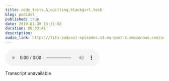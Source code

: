 ```yaml
---
title: code_tests_&_quitting_blackgirl.tech
blog: podcast
published: true
date: 2019-01-30 13:31:02
duration: 00:33:41
description:
audio_link: https://lits-podcast-episodes.s3.eu-west-2.amazonaws.com/audio/code_tests_and_quitting_blackgirltech.mp3
---
```

<div class='row'><audio controls src='https://lits-podcast-episodes.s3.eu-west-2.amazonaws.com/audio/code_tests_and_quitting_blackgirltech.mp3' class='col-md-12'>
      Your browser does not support the <code>audio</code> element.
    </audio></div>

Transcript unavailable

[//]: # (Hello. And this is a loss in the source. I am your host, Lalla. Welcome to the show, eh? So welcome as if, Like you're here while you kind of are here. Right? Or I'm there anyway. Yes. Oh, this episode is gonna be a little bit different. I have some things to get off my chest, mainly about code tests so you could start broken on. I'm going to delve into a little bit about that in the main topic. But there's also gonna be a second main topic For those of you who don't know I run a non profit called Black Car Tech on DH. It's all about the name it does was isn't in. Basically, it's a organisation aiming to get more black women, girls, non banner people into technology. You'd have heard the ads, you'd have seen me say, girl follows on Twitter. All of that jazz on DH. I am giving up this year, so I'm going to be talking a little bit about that and then keeping on the theme of co tests in the source. I'm going to be talking about how to prepare for co tests even though they are broken so, yeah, let's get into it. So code test. What is echo test for people who are new to the industry, who've never been in the industry, who don't even want to get in the industry? But you're just kind of interested in tech. Ako test is basically a test that you do before you get a job as an engineer, a software engineer. It's a test that you do to show that you know the thing that they want you to do on the job, to show that you have a certain level of competency to do the job that they require didn't. Now here's the thing. Co tests are not regulated. Each company has a different protest, so protest for company is not gonna be the same as co test for Company B. And it's not. It may not necessarily be the same difficulty, even if you're going for the same role it made. The people at the company are the ones who create the co test, right, so there's not like a common regulation now. The thing is, Cho test, I think, do a necessary job. Programming is very practical. It's very kind of like hands on on DH. You can't really wink it unless you have certain privilege in the industry when I'm going to get into that today. But white men, I'm looking at you. And so you can't really win, get you kind of just have to show that you're good or good enough. At least the thing of co test is that are so many things of co tests. Oh, but one of the main things with co tests is that they assume everybody performs well under testing conditions off of the back, which is, you know, the same is when you're at school, when you're at uni, you know, standardised testing. All of that assumes everybody performs to the same world, performs their best in a certain kind of environment. No, some of this is gonna be really at anecdotal, and I don't think there's anything wrong with that. My experiences have value. When I was at school, testing wasn't really likea It wasn't that deep for me exams. With that deep for me, I could perform well enough in exams. I wasn't always like fantastic, but I didn't. I wasn't like terrible either. So exam situations have not always been a problem for me. However, when I came into engineering when I started having to do co tests, they became a big problem. There's slight differences between doing an exam at uni, with 30 to 100 other people in a room. No one really on your shoulder. You're just kind of there to do in a protest in a room with two other people, sometimes one or two other people who, you know, know the answer or should at least know the answer on who you know are qualified. You know, when you're in an exam situation at uni, you're all in the same kind of boat. The person who wrote the exam may or may not be there, but they usually have external refrigerators. Um, and you know, there's not. You're not trying to prove anything in that moment, right? The exam gets taken away a later date to get marked on all of this. Not to say it's not stressful. It definitely is stressful on. You know, everyone performs well even under those circumstances, but it is very different to having to perform at your peak in front of people who have your future in their hands is actually very, very different. And for me, very, very stressful. I can't think I forget things that I know and do every day, like, literally just got off the top of my head, I hope. Forgotten. I'm a Ruby engineer. I have forgotten how to create a class in a in a protest before every because simple class, Doc, You that cross name? But, you know, I forgot how to do that. Um, as well as other things that I forgot how to do. Apart from that, co tests usually. Well, there's kind of like a divide now in the industry and what to test for. Right? So some people believe that, you know, you should test algorithm, acknowledge data structures on DH. Those kind of, you know, competences. Other people believe you should test stuff that you be doing on the day to day. Now, you would think that algorithms and data structures are, you know, required day to day on DH. Thiss is more off. It depends what your job is. I'm gonna take a shot in the dark and say most web development does not require you to know what binary trees are. What linked to lists are. You may need to know what a stack and a Q is, but that kind of I've kind of learned what a Q is, at least on the job. And I've there are libraries that take care of Soran, our cues and stuff for me. I've never had to create a queue myself. That's not to say I never will need to create a Q is just to say that right now for the jobs I've had. I've never had to so become a widow. If I was being tested on those things when I've never had to do it, you know, on also that the jobs I apply for typically I don't have to do those things will be kind of weird to not be tested for that last while of companies. Do they test you for algorithmic and data structure knowledge that you don't have to do on the job on if you've been taken similar roles, you've probably never done on the drop seed over and have any experience in it. Um, on what ends up happening is either only people who have gone to university and study computer science as a degree get those jobs or people who have clock to the system and then, like cramp, cramp, cramp, cramp, cramp, cramp, cramp before big interview to get those drops, Get those jobs they don't really measure, whether your programmer or not, whether you could do the job or not, they're not accurate and measuring those things. The other camp of people are kind of like Wallace test. You know, let's test on the job stuff, stuff that we're going to be doing every day. Andi, I think this kind of testing is probably the one off the most ideal. But again, if the environment in which the person is doing the test performing the test is not one that's conducive to them being their best on is also not one that's accurate off the everyday environment in which they would be coding because it's rare that you could in a silo. In fact, you shouldn't be caught in an asylum. You should be coding, you know, kind of collaboratively unless you're the only engineer on the team. But even then you should collaborate with the stakeholders and she collaborated, collaborate. I've said the word too many times that you should collaborate with the other members off the company, right? Your users is all collaboration, right? In a testing environment, you're really collaborating with anyone. Sometimes then that you Google things and cheque things out on other times they don't. So for me, it it doesn't really show it's a step in the right direction. But it's not quite there yet. I'm also some people. Some companies say OK, you can take your test home so that you know you have the optimum environment, the best environment for you to learn how to code. Take your test hope and think again. That's a step in the right direction. But then you have a thing. CAVEATS. So they'll give you a test to take home and nobody at all. We expect this to take two hours and you're doing the test. And there's no way that this test is gonna take two hours. This test is gonna take maybe a day, maybe two days, right? And then, you know, have that kind of external pressure of these, like over over the optimistic time frames to complete something on DH that doesn't feel good. And if you do commit the two hours, you can you know better that it's not gonna be two hours of your best work. It's not going to be two hours of actual real work on if you're off the job. That task probably wouldn't take two hours anyway, so there's just kind of, like all these holes in how we test in how we measure someone's competencies. The best co test I've ever taken was with the company who are no longer in business currently, but a company called Happy Best Software. They were the best co test I have ever taken. What made them fantastic? Well, they had a clear instructions of what they wanted you to do. When I say clear, I mean crystal clear that were not open for misunderstanding or misinterpretation or anything like that. They were just very crystal clear about what they wanted you to do on. Then, after that, they basically said, This is they split the test into So one was like technical writing, which wasn't really that technical technical is just a block post about something you've loved. And then the other bit was, you know, practical, like building an app on DH. They also said, We don't we don't want you to focus on these things, and you only want you to focus on these things. So you know there's so many ways you can board and up there so many things you can think about on. They made it so easy for me by saying, Don't bother thinking about these things because you, we're not We're not checking for that were only checking for doing thes specific things very, very clear. It was just such a good coat. They paid me for my time. Whether I pass the test or not, they paid me. I think it was £200 to do it or else about It was amazing they had. They sent me a mark scheme like a marking scheme to Cana. Sure how they were marking the test so I could explicitly see again. It's just about clarity and explicitly seeing what you're being tested for. This just made it so easy for me toe focus on the task at hand and focus on the test, and it was important for them. I think, to do it that way as well because then agency. So the person that's coming into the role needs to be able to take a set of instructions from a user or from a customer. Andi, you know, implement those things. They need to be ableto take a crystal clear like Okay, this is what the customer wants. This is how they want it. This is you know how they don't want it on, you know, create and follow those instructions properly. So I think it was an excellent test. I passed it on DH. I couldn't hire me that they couldn't. Hi me at the time I pass a test, but then the next year, they had hunted me at the company. I was I didn't end up taking it. But, you know, I still think that was the best cutest I've ever taken on. Then the worst protest I've ever taken. I can't really think of like a You know, at the moment I can't think of like, a co test. Where is just, like, terrible. I'll tell you my kind of process of protest before I get to like the worst, right? My process of Caucasus is I read the test and it usually will have some ambiguity. And I'd be like, Oh, what does that mean? What does that mean? And then I panic like I just going to straight panic mode immediately. And I'm like, Oh, they want me to rewrite the whole ruby library and like, they want me to be right, this whole jam or this whole, you know, package or whatever from scratch. And then I come down and I'm like, Oh, wait, no, they don't. They use what means to implement this thing. And then, you know, I spend a few hours just trying to figure out the instructions, how to implement the thing, Googling and stuff like that before actually, you know, coming to terms and doing the thing right. It takes a while. It's a stressful process, is really stressful. I've cried. In fact, actually, I do know the worst protest I took is not the worst, but I cried. Well, I cry in most protests, but the so recently I heard a co test for I'm just good. Let's just call them paper company. Let's call them Dunder Mifflin. I had a protest for Dunder Mifflin and the protest was split into one was an algorithmic challenge, and the other was, you know, more, I guess practical innocence right now that our government challenge. I'm teaching myself. I'm teaching myself data structures and algorithms, I say teaching myself. I'm taking a you Timmy course on their structures and our algorithms right now. This as soon as I said I was just like off, For goodness sake I didn't immediately understand was asking for me. So I had to spend a little bit of time just like China rearrange the words in a way that made sense to me when I got there, which I think is really, really important when I got there, I say there, when I got past that bit started became about implementation. Now and you know, you start to think about how to do it. Eventually, I was able to do it, got it working, whatever. And then I did see Ah, that's it. The APP building now the at building for me was supposed to be the easier part because that's the bit that I do every pass a bit. That's my job, you know? So I'm used to build an app. So I'm used to thinking about databases on models. Had that connected and stuff like this, they gave me a new app which is basically we have three tables on DH. We want you to implement these features. Andi, this is how these three tables are related to each other. They use the relational database. This is how these two tables are related to each other. Now, I did the thing and it took me a few days to do the thing. Well, it took me like, a few days, but, you know, two hours here, two hours, they're kind of thing, right to do the thing. And it got to a point. I was like, What they're asking off me. The amount ofthe stuff they work for me is too much to do in in any reasonable timeframe for co test. So I didn't finish intentionally cause I was like, Well, my time is getting eaten away at this, so I sent him an email. I was basically I Here's what I've done here is my algorithm. Here's my, um you know, the app. And I didn't complete because time commitment, blah, blah, blah. And then within half an hour, he sent me an email like of checked out. But you don't quite meet the bar. So I was upset because I felt like I thought my code was good. I felt like, you know, I put in effort but we still decided to have a talk about it. And when we spoke about it, what it boiled down to is lack of clarity in his instructions, off what he wanted from the co test. So what I had done, it works. It's, you know, useful. I had added another table which wasn't axed off me, and he had pointed out things that oh, out of basically he wanted someone to do it the way he would have done it. So it's less over. I've not met the bar are more for implementation ish implementation, conflict like how I implemented it is not how he implemented it, but both implementations work on DH. There are benefits and disadvantages to both implementations now, usually in a protest. That's something you would discuss with the person like you talk about implementation. You talk about the costs and the risk analysis and the cost benefits off different implementations so that they understand how you think. Because really, that's what it boils down to. How do you think So? He did say that I could do the co test again if I wanted Teo, I'm not going to, but, you know, there was just kind of, like a lack. Aww. Hey, if you could do that in a protest, that means there's not gonna be much discussion on the job. There's not gonna be much talking about how things should be built on the job, which is not the kind of agreement I want to work in. That may work well for others, but definitely not for me on DH. Also the algorithm that he that for the protest was something he got off the Internet. And it was so easy for me to find the algorithm and to find the answer to the egg room. I didn't cheat because I take a lot of pride in doing things myself. But, I mean, anyone else could've just cheat. And anyone still can cheat, man, just, you know, get the solution right. Anyway, so that was kind of like and not so great experience. But I've had quite a few not so great experience in protest, you know? So there's definitely a thing in the industry just in terms of, like, lack off consistency, lack. Aww. Um, doesn't it you know, they'll say you don't meet the bar and then you find out that it's not that you don't meet the buy, you do meet the bar. You're intelligent, you're worth it. Your blah, blah, blah. But the testing environments on DNA testing methods I just really, really rubbish, you know, however, you know co tests are the only way we've got it. The only way that people seem to be ableto assess programmers, and it's interesting when I speak into the guy from Dunder Mifflin he was saying that he knows that he's probably half of the people he's goingto higher are probably not gonna work out. And I just kind of like, What is it that you see that as a floor in your hiring practises? Like, if you're going to do a big, higher push on DH, you're Do you know half of people you're gonna hire not gonna work on? You know, Brenneman, this is not supposed to be a job where there's high turnover, then isn't that a problem in how you hire and maybe even in your co tests? So yeah, that's kind of like my Ron on code says that they're broken their broken. However, they are useful. They don't want to, you know, be too pessimistic. I do think they're useful, and I do think it's useful to test these things. I just think they're better ways to do it, for example, having more of a discussion. Like, you know, someone told me of a co test they did for another company, where instead ofthe actually coding, they gave them a problem. And you're like, How would you build a solution to this problem, which I think is a little bit lighter, you know, a little bit easier to talk about how you build something rather than building it there on the spot. And it's more of a discussion. You can get input from your interviewers and all of this kind of stuff. I also know some people found it difficult to talk. Maybe we should be allowed to choose which one you know fits us better. Anyway, that's it. On co tests, I will be talking a bit in the source about how to prepare for protests, although, you know, I haven't really got that down pat just yet, But yeah, let's move onto the next topic. I'm going to try and be quick cause I don't want this podcast to be too long, but I So, as I mentioned, I am the founder of Black Caltech. I have been running blackguard text since 2014 on we were incorporated as a nonprofit. Even if incorporated is the right word, we became an official legal non profit in 2016. So, you know, it's been around five ish years, which, well, is going to be five years in October, which is I mean, I'm proud of that. I'm really proud of that. We've definitely impacted a lot of women on non burning people, girls as well. We've we've made an impact, you know? And I'm really proud of the impact of maid. I wrote a block post which are linking the description about, you know, shutting the shutting things down. But a few things basically impacted My decision. First thing is, I do not want to run a non profit or any kind of business just yet. Just yeah, basically, I don't run around. I don't want to run our business. Running a nonprofit is full time work. If I own a business, I want me to be the only employee. And, you know, some people say that selfish, not providing jobs, blah, blah, blah, blah, blah. Well, I don't want to manage anybody. I don't want to be responsible for anybody else except for myself. Like I don't want to think about If you go out of business, you know, 5 10 people lose their jobs or if you're rubbish at your job, I have to fire you, you know, or, you know, thinking about your growth and stuff. I want to impact people's growth in other ways. I really out in terms of managing people are only really interested in the positives. I want you. I want to impact your course and your learning. I don't wanna have to be like, Oh, you're not doing so well right now. Oh, stressing about other people's livelihoods. I don't want to do that on the scale at which blackguard circles growing, we probably would have had to get there. So I also don't want to be chasing after you want to do their job, which is like a pet peeve of mine. Like if you're gonna do it, do it. But the thing of volunteering is that it's volunteering. I'm not paying anyone, say also can't expect people. Teo, just, you know, do what I ask off them, especially if it comes. If it interferes with their, you know, work, they're paid work, right, because that's unreasonable. So there is that aspect to it. There's also the fact that, you know, I running blackguard takes a full time job, and I love engineering, which is also a full time job for me, and having two full time jobs is not conducive to me, like is really stressful. It's a lot of work on, and I just came back from a six week break on. Guy took a break from everything. I took a break from work. I took a break from Black Girl Tech and I just didn't do anything for six weeks, and I was initially quite hard to kind of just have a break. But also, I mean, at the end of I just felt so believed in relax, then coming back into it. I mean, it's just stress again, you know, and I want to focus on a thing at a time, you know, especially this year, where when I focus on growing myself as an engineer and you know it basically becoming better, like I want to invest in becoming better, Better engineer, software engineer. So there's that. And also there's a thing about money now finance. This is really it's interesting. So we got a large donation last year off 20 K. Before that, we had smaller donations and things people would donate to us, which are very, very grateful for And then we also would have. We also would have much McAuliffe at the funding from 38 degrees, which were also greedy, grateful for on DH. Apart from that, that was that was kind of it get in. Being in the game of, like requesting funding, trying to get funding is a stressful, stressful thing. Like you have to meet people you have toe meet with people who already believe in your vision. I don't have time to be right in front of applications and doing all of this and you know you have If you get funding from anywhere, you have to kind of let be specific in what you're going to use the funding for and blah, blah, blah and you know she don't get the funding. Then you have to start worrying about how things are going to get paid for on blah, blah, blah. So my thing was always to make blackguard tech something that generated its own funds. But, I mean, just bring me about 2.1 or two Carmen which point it was now, but a lot of work. I think what it really boils down to his running black gotta kiss a lot off work and it's a lot of full time work on DH running for doing that full time work with, You know, um, with if my engineering is difficult and also in terms of support, I did get support from that. My good friends and people who really cared. But when I look at how other similar organisations have benefited and grown and, you know expanded, it wasn't nearly the same if I'm honest with you And last year the workshop numbers were dwindling on DH, we weren't getting the same kind of, you know, we won't get the same kind of turnout. We won't get the same kind of interest, which is fair enough people aren't that interested in it. That is totally fine. But also there must come a time when I'm like, Okay, cool. Well, why am I doing this? You know all of that to say the black car tech is closing, but we will be alive in some capacity. You know, we are still gonna be doing some small, very minimal work. I'm talking about the minimalist off the minimalist. Like we will be doing a little tiny bit of work. We will not be officially and nonprofit anymore. And after this year, we will stop collecting donations. But yes, that is kind of where things stand on Black go tech. All right, so I think it's time to get into source now. Okay, so we're not in the source where explain something technical or technical adjacent. Today we're gonna be talking about preparing for protests, and actually, I'm going to switch things up because I realised that I don't actually know how to prepare for a co test, apart from, like, you know, making sure that because you never know what is hard to prepare for a code because you never know what you're gonna get. You don't know if you're going to get algorithm. You don't know if you're going to get an AP, You don't know if you're going to get discussion like you don't know what you're gonna get for co test, but regardless ofthe if the co test is any of those things or take home or in house whatever, I think there are things you can do to make things a little bit lighter for you during the test. S o. I'm just going to go through, like, three key things for me that I have definitely helped to make things lighter for me during the test. First thing is making sure understand what's being angst of me on DH. That means reading and re reading and writing out the or asking are saying out the instructions in my own words and getting clarification on that, especially if its in house that's a lot easier to do. Just clarify if this is what's being arcs of you. So you understand what's really you know, being arcs of you on DH. That just helps me reframe things in my mind. It helps me know that I understand what's being arcs of me on it. If it's in my own words and I understand it, it usually puts me on a more positive step forward because the first thing is understanding what's going on and then the next things implemented implementing it. So that's tip number one. Reframing the question in my own words to make sure I understand Number two is more about tactics you can use. Teo. Help yourself do the thing if you're in a co test with a loud like in House co tests and they allow you to Google. Utilise Google utilise utilise utilise Google If they don't ally to Google, then I'm not too sure what you could. Actually, I am I do. You know what you can do and I'll cut to get to that in a minute. But I've never been in a situation where I'm not allowed to Google for stuff. So hopefully you're also in situations where you can Google for things. And I think that's also like an indication on their part on, you know, have expects you to work because when I'm working, I mean and I'm sure a lot of engineers do this to a lot of engineers. I have work to do this too. You search the Internet for answers sometimes, like sometimes you hit a roadblock you don't know what's. He searched the Internet for answers on DH. It's actually a really good way to work. But yes, Googling Things is really, you know, helps. You know that there are other resource is out there. You're not alone, even if this interviewer is is, you know, kind of invisible. But there you're not alone. You can lean on other things, and it's not just your brain. Just your head you can use other people said on, I guess adjacent to that. If you're not allowed to Google, then arts. The interviewer questions arcs them, not questions on how to do things are hard to implement things. But, you know, if you've forgotten something I think is safe enough to kind of be not Oh, um, I can't I couldn't remember howto do this, but his why would have done in your code as your right and right comments and this stuff, you know, asking questions. If you can't really be asking the interviewer directly, maybe it's a take home test. Or maybe the person interviewing you use not a technical person but right comments in your right, comments in your code as questions you know, and that brings me onto the third and final thing, which is talk. This is something that or communicate. This is something that I think is a bit iffy because barely even if I'm paid programming, really Do I like it's difficult to talk and type of think all at the same time, S O. I think this one's a bit, you know, iffy. But there are benefits to talk into your interviewer and explaining what it is you're doing and why you're doing it. And if that's difficult for you, feel free tow. You know, put those things in comments, right? Those things in comments to just communicate your ideas, communicate what you're doing. And so the interview really gets an understanding and how you think So the three tips are communicate ask questions in Google and rephrased the instructions in your own words. So you understand. And that's pretty much it for lost in the source this week. Please, please, please subscribe on Soundcloud Subscribe on spotify subscribe on iTunes were lost in the source everywhere, including Twitter. Follow me on too tight at lost in the source on. I will probably be seeing you next week because I think I'm gonna make this a weekly thing. So see you next week, probably on Thursday, and yet it's been great.)
